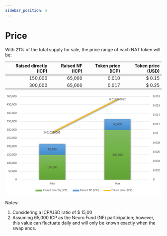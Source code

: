 ```yaml
---
sidebar_position: 8
---
```


# Price

With 21% of the total supply for sale, the price range of each NAT token will be:

| Raised directly (ICP) | Raised NF (ICP) | Token price (ICP) | Token price (USD) |
| --------------------: | --------------: | ----------------: | ----------------: |
| 150,000 | 65,000 | 0.010 | $ 0.15 |
| 300,000 | 65,000 | 0.017 | $ 0.25 |

![token price](./img/price.png)

Notes: 
1. Considering a ICP/USD ratio of $ 15,00
2. Assuming 65,000 ICP as the Neuro Fund (NF) participation; however, this value can fluctuate daily and will only be known exactly when the swap ends.
